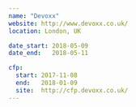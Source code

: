 ```yaml
---
name: "Devoxx"
website: http://www.devoxx.co.uk/
location: London, UK

date_start: 2018-05-09
date_end:   2018-05-11

cfp:
  start: 2017-11-08
  end:   2018-01-09
  site:  http://cfp.devoxx.co.uk/
---
```


